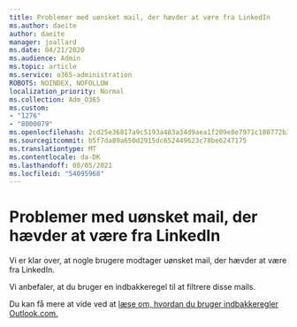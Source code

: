 ```yaml
---
title: Problemer med uønsket mail, der hævder at være fra LinkedIn
ms.author: daeite
author: daeite
manager: joallard
ms.date: 04/21/2020
ms.audience: Admin
ms.topic: article
ms.service: o365-administration
ROBOTS: NOINDEX, NOFOLLOW
localization_priority: Normal
ms.collection: Adm_O365
ms.custom:
- "1276"
- "8000079"
ms.openlocfilehash: 2cd25e36817a9c5193a483a34d9aea1f209e8e7971c180772b32a9552ee67222
ms.sourcegitcommit: b5f7da89a650d2915dc652449623c78be6247175
ms.translationtype: MT
ms.contentlocale: da-DK
ms.lasthandoff: 08/05/2021
ms.locfileid: "54095968"
---
```

# <a name="issues-with-junk-email-claiming-to-be-from-linkedin"></a>Problemer med uønsket mail, der hævder at være fra LinkedIn

Vi er klar over, at nogle brugere modtager uønsket mail, der hævder at være fra LinkedIn.

Vi anbefaler, at du bruger en indbakkeregel til at filtrere disse mails.

Du kan få mere at vide ved at [læse om, hvordan du bruger indbakkeregler Outlook.com.](https://support.office.com/article/4b094371-a5d7-49bd-8b1b-4e4896a7cc5d?wt.mc_id=Office_Outlook_com_Alchemy)